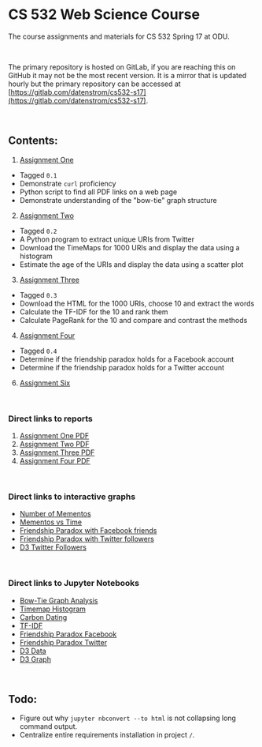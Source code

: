 # CS 532 Web Science Course

The course assignments and materials for CS 532 Spring 17 at ODU.

&nbsp;

The primary repository is hosted on GitLab, if you are reaching this
on GitHub it may not be the most recent version. It is a mirror that
is updated hourly but the primary repository can be accessed at
[https://gitlab.com/datenstrom/cs532-s17](https://gitlab.com/datenstrom/cs532-s17).

&nbsp;
## Contents:

1.   [Assignment One](https://gitlab.com/datenstrom/cs532-s17/tree/master/assignments/assignment_one)

  *   Tagged `0.1`
  *   Demonstrate `curl` proficiency
  *   Python script to find all PDF links on a web page
  *   Demonstrate understanding of the "bow-tie" graph structure

2.   [Assignment Two](https://gitlab.com/datenstrom/cs532-s17/tree/master/assignments/assignment_two)

  *   Tagged `0.2`
  *   A Python program to extract unique URIs from Twitter
  *   Download the TimeMaps for 1000 URIs and display the data using a histogram
  *   Estimate the age of the URIs and display the data using a scatter plot

3.   [Assignment Three](https://gitlab.com/datenstrom/cs532-s17/tree/master/assignments/assignment_three)

  *   Tagged `0.3`
  *   Download the HTML for the 1000 URIs, choose 10 and extract the words
  *   Calculate the TF-IDF for the 10 and rank them
  *   Calculate PageRank for the 10 and compare and contrast the methods

4.   [Assignment Four](https://gitlab.com/datenstrom/cs532-s17/tree/master/assignments/assignment_four)

  *   Tagged `0.4`
  *   Determine if the friendship paradox holds for a Facebook account
  *   Determine if the friendship paradox holds for a Twitter account

6.   [Assignment Six](https://gitlab.com/datenstrom/cs532-s17/tree/master/assignments/assignment_six)


&nbsp;
### Direct links to reports

1.   [Assignment One PDF](http://datenstrom.gitlab.io/cs532-s17/pdfs/assignment_one.pdf)
2.   [Assignment Two PDF](http://datenstrom.gitlab.io/cs532-s17/pdfs/assignment_two.pdf)
3.   [Assignment Three PDF](http://datenstrom.gitlab.io/cs532-s17/pdfs/assignment_three.pdf)
4.   [Assignment Four PDF](http://datenstrom.gitlab.io/cs532-s17/pdfs/assignment_four.pdf)

&nbsp;
### Direct links to interactive graphs

*   [Number of Mementos](http://datenstrom.gitlab.io/cs532-s17/notebooks/histogram.html)
*   [Mementos vs Time](http://datenstrom.gitlab.io/cs532-s17/notebooks/scatter.html)
*   [Friendship Paradox with Facebook friends](http://datenstrom.gitlab.io/cs532-s17/notebooks/friends.html)
*   [Friendship Paradox with Twitter followers](http://datenstrom.gitlab.io/cs532-s17/notebooks/followers.html)
*   [D3 Twitter Followers](http://datenstrom.gitlab.io/cs532-s17/d3_twitter_graph/force.html)

&nbsp;
### Direct links to Jupyter Notebooks

*   [Bow-Tie Graph Analysis](http://datenstrom.gitlab.io/cs532-s17/notebooks/graph_structure.html)
*   [Timemap Histogram](http://datenstrom.gitlab.io/cs532-s17/notebooks/timemap_histogram.html)
*   [Carbon Dating](http://datenstrom.gitlab.io/cs532-s17/notebooks/carbon_date.html)
*   [TF-IDF](http://datenstrom.gitlab.io/cs532-s17/notebooks/TFIDF.html)
*   [Friendship Paradox Facebook](http://datenstrom.gitlab.io/cs532-s17/notebooks/friendship_paradox_facebook.html)
*   [Friendship Paradox Twitter](http://datenstrom.gitlab.io/cs532-s17/notebooks/friendship_paradox_twitter.html)
*   [D3 Data](http://datenstrom.gitlab.io/cs532-s17/notebooks/d3_data.html)
*   [D3 Graph](http://datenstrom.gitlab.io/cs532-s17/notebooks/d3_graph.html)

&nbsp;
## Todo:

*   Figure out why `jupyter nbconvert --to html` is not collapsing long command output.
*   Centralize entire requirements installation in project `/`.
